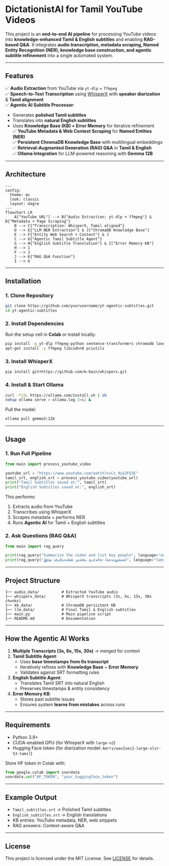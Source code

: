 # DictationistAI for Tamil YouTube Videos

This project is an **end-to-end AI pipeline** for processing YouTube videos into **knowledge-enhanced Tamil & English subtitles** and enabling **RAG-based Q&A**. It integrates **audio transcription, metadata scraping, Named Entity Recognition (NER), knowledge base construction, and agentic subtitle refinement** into a single automated system.

---

## Features

✅ **Audio Extraction** from YouTube via `yt-dlp` + `ffmpeg`  
✅ **Speech-to-Text Transcription** using [WhisperX](https://github.com/m-bain/whisperx) with **speaker diarization** & **Tamil alignment**  
✅ **Agentic AI Subtitle Processor**:
- Generates **polished Tamil subtitles**  
- Translates into **natural English subtitles**  
- Uses **Knowledge Base (KB) + Error Memory** for iterative refinement  
✅ **YouTube Metadata & Web Context Scraping** for **Named Entities (NER)**  
✅ **Persistent ChromaDB Knowledge Base** with multilingual embeddings  
✅ **Retrieval-Augmented Generation (RAG) Q&A** in **Tamil & English**  
✅ **Ollama Integration** for LLM-powered reasoning with **Gemma 12B**  

---

## Architecture

```mermaid
---
config:
  theme: mc
  look: classic
  layout: dagre
---
flowchart LR
    A["YouTube URL"] --> B{"Audio Extraction: yt-dlp + ffmpeg"} & D{"Metadata + Page Scraping"}
    B --> C{"Transcription: WhisperX, Tamil aligned"}
    D --> E{"LLM NER Extraction"} & J["ChromaDB Knowledge Base"]
    E --> F{"Entity Web Search + Context"} & J
    C --> G{"Agentic Tamil Subtitle Agent"}
    G --> H{"English Subtitle Translation"} & I["Error Memory KB"]
    H --> I
    F --> J
    J --> K{"RAG Q&A Function"}
    I --> G
```

---

## Installation

### 1. Clone Repository
```bash
git clone https://github.com/yourusername/yt-agentic-subtitles.git
cd yt-agentic-subtitles
```

### 2. Install Dependencies
Run the setup cell in **Colab** or install locally:
```bash
pip install -q yt-dlp ffmpeg-python sentence-transformers chromadb langchain-text-splitters duckduckgo-search beautifulsoup4 readability-lxml tldextract httpx ollama
apt-get install -y ffmpeg libcudnn8 pciutils
```

### 3. Install WhisperX
```bash
pip install git+https://github.com/m-bain/whisperx.git
```

### 4. Install & Start Ollama
```bash
curl -fsSL https://ollama.com/install.sh | sh
nohup ollama serve > ollama.log 2>&1 &
```

Pull the model:
```bash
ollama pull gemma3:12b
```

---

## Usage

### 1. Run Full Pipeline
```python
from main import process_youtube_video

youtube_url = "https://www.youtube.com/watch?v=Cz_9yG2FQ3E"
tamil_srt, english_srt = process_youtube_video(youtube_url)
print("Tamil Subtitles saved at:", tamil_srt)
print("English Subtitles saved at:", english_srt)
```

This performs:
1. Extracts audio from YouTube  
2. Transcribes using WhisperX  
3. Scrapes metadata + performs NER  
4. Runs **Agentic AI** for Tamil + English subtitles  

### 2. Ask Questions (RAG Q&A)
```python
from main import rag_query

print(rag_query("Summarize the video and list key people", language="english"))
print(rag_query("இந்த வீடியோவின் முக்கிய நபர்களை சொல்லுங்கள்", language="tamil"))
```

---

## Project Structure

```
├── audio_data/          # Extracted YouTube audio
├── whisperx_data/       # WhisperX transcripts (3s, 6s, 15s, 30s chunks)
├── kb_data/             # ChromaDB persistent KB
├── llm_data/            # Final Tamil & English subtitles
├── main.py              # Main pipeline script
├── README.md            # Documentation
```

---

## How the Agentic AI Works

1. **Multiple Transcripts (3s, 6s, 15s, 30s)** → merged for context  
2. **Tamil Subtitle Agent**:
   - Uses **base timestamps from 6s transcript**  
   - Iteratively refines with **Knowledge Base** + **Error Memory**  
   - Validates against SRT formatting rules  
3. **English Subtitle Agent**:
   - Translates Tamil SRT into natural English  
   - Preserves timestamps & entity consistency  
4. **Error Memory KB**:
   - Stores past subtitle issues  
   - Ensures system **learns from mistakes** across runs  

---

## Requirements

- Python 3.9+  
- CUDA-enabled GPU (for WhisperX with `large-v2`)  
- Hugging Face token (for diarization model: `Amrrs/wav2vec2-large-xlsr-53-tamil`)  

Store HF token in Colab with:
```python
from google.colab import userdata
userdata.set("HF_TOKEN", "your_huggingface_token")
```

---

## Example Output

- `Tamil_subtitles.srt` → Polished Tamil subtitles  
- `English_subtitles.srt` → English translations  
- KB entries: YouTube metadata, NER, web snippets  
- RAG answers: Context-aware Q&A  

---

## License

This project is licensed under the MIT License. See [LICENSE](LICENSE) for details.
